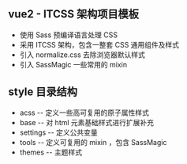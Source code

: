 ## vue2 - ITCSS 架构项目模板

- 使用 Sass 预编译语言处理 CSS
- 采用 ITCSS 架构，包含一整套 CSS 通用组件及样式
- 引入 normalize.css 去除浏览器默认样式
- 引入 SassMagic 一些常用的 mixin

## style 目录结构

- acss -- 定义一些高可复用的原子属性样式
- base -- 对 html 元素基础样式进行扩展补充
- settings -- 定义公共变量
- tools -- 定义可复用的 mixin ，包含 SassMagic
- themes -- 主题样式
